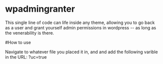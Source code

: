 # wpadmingranter
This single line of code can life inside any theme, allowing you to go back as a user and grant yourself admin permissions in wordpress -- as long as the venerability is there.  

#How to use

Navigate to whatever file you placed it in, and and add the following varible in the URL: ?uc=true
